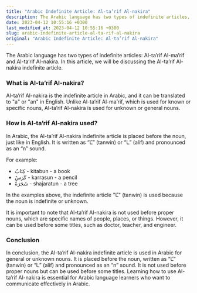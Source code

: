 ```yaml
---
title: "Arabic Indefinite Article: Al-ta’rif Al-nakira"
description: The Arabic language has two types of indefinite articles, and in this article, we will be discussing the Al-ta’rif Al-nakira indefinite article.
date: 2023-04-12 10:55:16 +0300
last_modified_at: 2023-04-12 10:55:16 +0300
slug: arabic-indefinite-article-al-ta-rif-al-nakira
original: "Arabic Indefinite Article: Al-ta’rif Al-nakira"
---
```

The Arabic language has two types of indefinite articles: Al-ta’rif Al-ma’rif and Al-ta’rif Al-nakira. In this article, we will be discussing the Al-ta’rif Al-nakira indefinite article.

### What is Al-ta’rif Al-nakira?

Al-ta’rif Al-nakira is the indefinite article in Arabic, and it can be translated to "a" or "an" in English. Unlike Al-ta’rif Al-ma’rif, which is used for known or specific nouns, Al-ta’rif Al-nakira is used for unknown or general nouns.

### How is Al-ta’rif Al-nakira used?

In Arabic, the Al-ta’rif Al-nakira indefinite article is placed before the noun, just like in English. It is written as “ـًا‬” (tanwin) or “ـا‬” (alif) and pronounced as an “n” sound.

For example:

- كِتَابٌ - kitabun - a book
- كَرَسٌ - karrasun - a pencil
- شَجَرَةٌ - shajaratun - a tree

In the examples above, the indefinite article "ـًا‬" (tanwin) is used because the noun is indefinite or unknown.

It is important to note that Al-ta’rif Al-nakira is not used before proper nouns, which are specific names of people, places, or things. However, it can be used before some titles, such as doctor, teacher, and engineer.

### Conclusion

In conclusion, the Al-ta’rif Al-nakira indefinite article is used in Arabic for general or unknown nouns. It is placed before the noun, written as “ـًا‬” (tanwin) or “ـا‬” (alif) and pronounced as an “n” sound. It is not used before proper nouns but can be used before some titles. Learning how to use Al-ta’rif Al-nakira is essential for Arabic language learners who want to communicate effectively in Arabic.